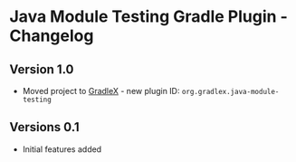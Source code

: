 # Java Module Testing Gradle Plugin - Changelog

## Version 1.0
* Moved project to [GradleX](https://gradlex.org) - new plugin ID: `org.gradlex.java-module-testing`

## Versions 0.1
* Initial features added
